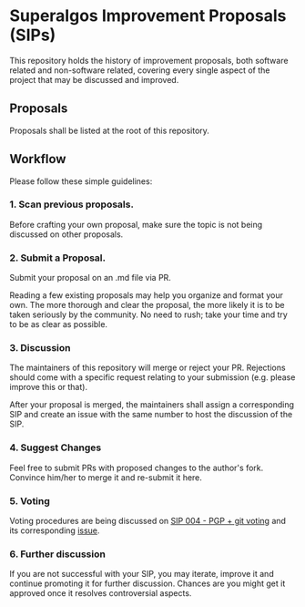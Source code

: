 # Superalgos Improvement Proposals (SIPs)

This repository holds the history of improvement proposals, both software related and non-software related, covering every single aspect of the project that may be discussed and improved.

## Proposals

Proposals shall be listed at the root of this repository.

## Workflow

Please follow these simple guidelines:

### 1. Scan previous proposals.

Before crafting your own proposal, make sure the topic is not being discussed on other proposals.

### 2. Submit a Proposal.

Submit your proposal on an .md file via PR. 

Reading a few existing proposals may help you organize and format your own. The more thorough and clear the proposal, the more likely it is to be taken seriously by the community. No need to rush; take your time and try to be as clear as possible.

### 3. Discussion

The maintainers of this repository will merge or reject your PR. Rejections should come with a specific request relating to your submission (e.g. please improve this or that).

After your proposal is merged, the maintainers shall assign a corresponding SIP and create an issue with the same number to host the discussion of the SIP.

### 4. Suggest Changes

Feel free to submit PRs with proposed changes to the author's fork. Convince him/her to merge it and re-submit it here.

### 5. Voting

Voting procedures are being discussed on [SIP 004 - PGP + git voting]( https://github.com/Superalgos/Improvement-Proposals/blob/master/SIP%20004%20-%20pgp-git-voting.md) and its corresponding [issue](https://github.com/Superalgos/Improvement-Proposals/issues/8).

### 6. Further discussion

If you are not successful with your SIP, you may iterate, improve it and continue promoting it for further discussion. Chances are you might get it approved once it resolves controversial aspects. 

